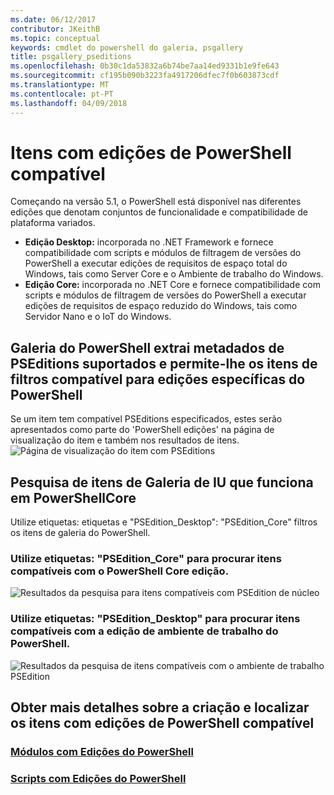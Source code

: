 ```yaml
---
ms.date: 06/12/2017
contributor: JKeithB
ms.topic: conceptual
keywords: cmdlet do powershell do galeria, psgallery
title: psgallery_pseditions
ms.openlocfilehash: 0b30c1da53832a6b74be7aa14ed9331b1e9fe643
ms.sourcegitcommit: cf195b090b3223fa4917206dfec7f0b603873cdf
ms.translationtype: MT
ms.contentlocale: pt-PT
ms.lasthandoff: 04/09/2018
---
```

# <a name="items-with-compatible-powershell-editions"></a>Itens com edições de PowerShell compatível
Começando na versão 5.1, o PowerShell está disponível nas diferentes edições que denotam conjuntos de funcionalidade e compatibilidade de plataforma variados.

- **Edição Desktop:** incorporada no .NET Framework e fornece compatibilidade com scripts e módulos de filtragem de versões do PowerShell a executar edições de requisitos de espaço total do Windows, tais como Server Core e o Ambiente de trabalho do Windows.
- **Edição Core:** incorporada no .NET Core e fornece compatibilidade com scripts e módulos de filtragem de versões do PowerShell a executar edições de requisitos de espaço reduzido do Windows, tais como Servidor Nano e o IoT do Windows.

## <a name="powershell-gallery-extracts-supported-pseditions-metadata-and-allows-you-to-filters-the-items-compatible-for-specific-powershell-editions"></a>Galeria do PowerShell extrai metadados de PSEditions suportados e permite-lhe os itens de filtros compatível para edições específicas do PowerShell

Se um item tem compatível PSEditions especificados, estes serão apresentados como parte do 'PowerShell edições' na página de visualização do item e também nos resultados de itens.
![Página de visualização do item com PSEditions](Images/ItemDisplayPageWithPSEditions.PNG)

## <a name="search-for-items-in-the-gallery-ui-which-works-on-powershellcore"></a>Pesquisa de itens de Galeria de IU que funciona em PowerShellCore
Utilize etiquetas: etiquetas e "PSEdition_Desktop": "PSEdition_Core" filtros os itens de galeria do PowerShell.

### <a name="use-tagspseditioncore-to-search-items-compatible-with-powershell-core-edition"></a>Utilize etiquetas: "PSEdition_Core" para procurar itens compatíveis com o PowerShell Core edição.
![Resultados da pesquisa para itens compatíveis com PSEdition de núcleo](Images/SearchResultsWithPSEditions.PNG)

### <a name="use-tagspseditiondesktop-to-search-items-compatible-with-powershell-desktop-edition"></a>Utilize etiquetas: "PSEdition_Desktop" para procurar itens compatíveis com a edição de ambiente de trabalho do PowerShell.
![Resultados da pesquisa de itens compatíveis com o ambiente de trabalho PSEdition](Images/SearchResultsWithPSEdition_Desktop.PNG)

## <a name="more-details-on-authoring-and-finding-the-items-with-compatible-powershell-editions"></a>Obter mais detalhes sobre a criação e localizar os itens com edições de PowerShell compatível
### <a name="modules-with-pseditionspsgetmodulemodulewithpseditionsupportmd"></a>[Módulos com Edições do PowerShell](../psget/module/modulewithpseditionsupport.md)
### <a name="scripts-with-pseditionspsgetscriptscriptwithpseditionsupportmd"></a>[Scripts com Edições do PowerShell](../psget/script/scriptwithpseditionsupport.md)